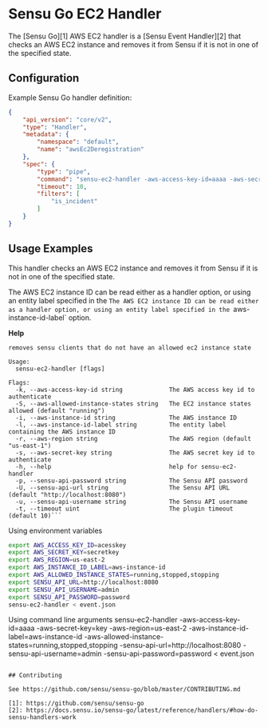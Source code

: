 # Sensu Go EC2 Handler

The [Sensu Go][1] AWS EC2 handler is a [Sensu Event Handler][2] that checks an
AWS EC2 instance and removes it from Sensu if it is not in one of the specified
state.

## Configuration

Example Sensu Go handler definition:

```json
{
    "api_version": "core/v2",
    "type": "Handler",
    "metadata": {
        "namespace": "default",
        "name": "awsEc2Deregistration"
    },
    "spec": {
        "type": "pipe",
        "command": "sensu-ec2-handler -aws-access-key-id=aaaa -aws-secret-key=key -aws-region=us-east-2 -aws-instance-id-label=aws-instance-id -aws-allowed-instance-states=running,stopped,stopping -sensu-api-url=http://localhost:8080 -sensu-api-username=admin -sensu-api-password=password",
        "timeout": 10,
        "filters": [
            "is_incident"
        ]
    }
}
```

## Usage Examples

This handler checks an AWS EC2 instance and removes it from Sensu if it is not in one of the specified state.

The AWS EC2 instance ID can be read either as a handler option, or using an entity label specified in the `The AWS EC2 instance ID can be read either as a handler option, or using an entity label specified in the `aws-instance-id-label` option.

**Help**

```
removes sensu clients that do not have an allowed ec2 instance state

Usage:
  sensu-ec2-handler [flags]

Flags:
  -k, --aws-access-key-id string             The AWS access key id to authenticate
  -S, --aws-allowed-instance-states string   The EC2 instance states allowed (default "running")
  -i, --aws-instance-id string               The AWS instance ID
  -l, --aws-instance-id-label string         The entity label containing the AWS instance ID
  -r, --aws-region string                    The AWS region (default "us-east-1")
  -s, --aws-secret-key string                The AWS secret key id to authenticate
  -h, --help                                 help for sensu-ec2-handler
  -p, --sensu-api-password string            The Sensu API password
  -U, --sensu-api-url string                 The Sensu API URL (default "http://localhost:8080")
  -u, --sensu-api-username string            The Sensu API username
  -t, --timeout uint                         The plugin timeout (default 10)```
```

Using environment variables
```bash
export AWS_ACCESS_KEY_ID=acesskey
export AWS_SECRET_KEY=secretkey
export AWS_REGION=us-east-2
export AWS_INSTANCE_ID_LABEL=aws-instance-id
export AWS_ALLOWED_INSTANCE_STATES=running,stopped,stopping
export SENSU_API_URL=http://localhost:8080
export SENSU_API_USERNAME=admin
export SENSU_API_PASSWORD=password
sensu-ec2-handler < event.json
```

Using command line arguments
sensu-ec2-handler -aws-access-key-id=aaaa -aws-secret-key=key -aws-region=us-east-2 -aws-instance-id-label=aws-instance-id -aws-allowed-instance-states=running,stopped,stopping -sensu-api-url=http://localhost:8080 -sensu-api-username=admin -sensu-api-password=password < event.json
```

## Contributing

See https://github.com/sensu/sensu-go/blob/master/CONTRIBUTING.md

[1]: https://github.com/sensu/sensu-go
[2]: https://docs.sensu.io/sensu-go/latest/reference/handlers/#how-do-sensu-handlers-work
